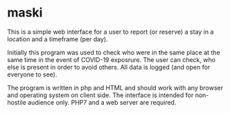 # maski

This is a simple web interface for a user to report (or reserve) a stay in a location and a timeframe (per day).

Initially this program was used to check who were in the same place at the same time in the event of COVID-19 exposrure.
The user can check, who else is present in order to avoid others.
All data is logged (and open for everyone to see).

The program is written in php and HTML and should work with any browser and operating system on client side.
The interface is intended for non-hostile audience only. 
PHP7 and a web server are required.

